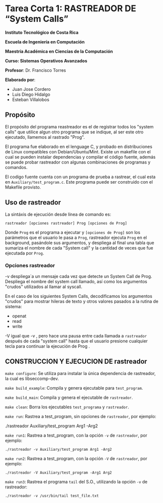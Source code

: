 # Tarea Corta 1: RASTREADOR DE “System Calls”
**Instituto Tecnológico de Costa Rica**

**Escuela de Ingeniería en Computación**

**Maestría Académica en Ciencias de la Computación**

**Curso: Sistemas Operativos Avanzados**

**Profesor**: Dr. Francisco Torres

**Elaborado por**: 
  - Juan Jose Cordero 
  - Luis Diego Hidalgo
  - Esteban Villalobos

## Propósito

El propósito del programa reastreador es el de registrar todos los 
"system calls" que utilice algun otro programa que se indique, al ser 
este otro ejecutado, llamemos al rastrado "Prog".

El programa fue elaborado en el lenguage C, y probado en distribuciones
de Linux compatibles con Debian/Ubuntu/Mint. Existe un makefile con el
cual se pueden instalar dependencias y compilar el código fuente, además
se puede probar rastreador con algunas combinaciones de programas y 
comandos.

El codigo fuente cuenta con un programa de prueba a rastrear, 
el cual esta en `Auxiliary/test_program.c`. Este programa puede ser 
construido con el Makefile provisto.

## Uso de rastreador


La sintáxis de ejecución desde línea de comando es:

```rastreador [opciones rastreador] Prog [opciones de Prog] ```

Donde `Prog` es el programa a ejecutar y `[opciones de Prog]` son los
parámetros que el usuario le pasa a `Prog`, rastreador ejecuta `Prog` en el
background, pasándole sus argumentos, y despliega al final una tabla que 
sumariza el nombre de cada "System call" y la cantidad de veces que fue 
ejecutada por `Prog`.

### Opciones rastreador

-v despliega´a un mensaje cada vez que detecte un System Call de Prog. 
Despliega el nombre del system call llamado, así como los argumentos "crudos"
utilizados al llamar al syscall.

En el caso de los siguientes System Calls, decodificamos los argumentos "crudos"
para mostrar hileras de texto y otros valores pasados a la rutina de sistema:
   
   * openat
   * read
   * write


-V igual que -v , pero hace una pausa entre cada llamada a `rastreador`
después de cada "system call" hasta que el usuario presione cualquier 
tecla para continuar la ejecución de Prog .

## CONSTRUCCION Y EJECUCION DE rastreador

`make configure`: Se utiliza para instalar la única dependencia de rastreador,
la cual es libseccomp-dev.
	
`make build_example`: Compila y genera ejecutable para `test_program`. 
	
`make build_main`: Compila y genera el ejecutable de `rastreador`.

`make clean`: Borra los ejecutables `test_programa` y `rastreador`.
	
`make run`: Rastrea a test_program, sin opciones de `rastreador`, por ejemplo:

  ./rastreador Auxiliary/test_program Arg1 -Arg2

`make run1`: Rastrea a test_program, con la opción `-v` de `rastreador`, por ejemplo:

	./rastreador -v Auxiliary/test_program Arg1 -Arg2

`make run2`: Rastrea a test_program, con la opción `-V` de `rastreador`, por ejemplo:

	./rastreador -V Auxiliary/test_program -Arg1 Arg2

`make run3`: Rastrea el programa `tail` del S.O., utilizando la opción `-v` de rastreador:

	./rastreador -v /usr/bin/tail test_file.txt
 
